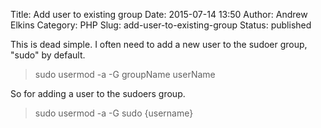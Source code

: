 Title: Add user to existing group
Date: 2015-07-14 13:50
Author: Andrew Elkins
Category: PHP
Slug: add-user-to-existing-group
Status: published

This is dead simple. I often need to add a new user to the sudoer group,
"sudo" by default.

> sudo usermod -a -G groupName userName

So for adding a user to the sudoers group.

> sudo usermod -a -G sudo {username}

 
